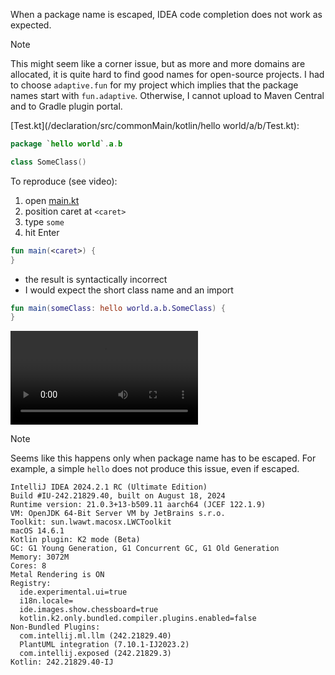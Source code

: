 When a package name is escaped, IDEA code completion does not work as expected.

> [!NOTE]
> 
> This might seem like a corner issue, but as more and more domains are allocated, it is quite
> hard to find good names for open-source projects. I had to choose `adaptive.fun` for my project
> which implies that the package names start with `fun.adaptive`. Otherwise, I cannot upload to 
> Maven Central and to Gradle plugin portal.
> 

[Test.kt](/declaration/src/commonMain/kotlin/hello world/a/b/Test.kt):

```kotlin
package `hello world`.a.b

class SomeClass()
```

To reproduce (see video):

1. open [main.kt](/use/src/jvmMain/kotlin/main.kt)
2. position caret at `<caret>`
3. type `some`
4. hit Enter

```kotlin
fun main(<caret>) {
}
```

- the result is syntactically incorrect
- I would expect the short class name and an import

```kotlin
fun main(someClass: hello world.a.b.SomeClass) {
}
```

![Screen Recording 2024-08-23 at 11.44.17.mov](Screen%20Recording%202024-08-23%20at%2011.44.17.mov)

> [!NOTE]
> 
> Seems like this happens only when package name has to be escaped. For example,
> a simple `hello` does not produce this issue, even if escaped.
>

```text
IntelliJ IDEA 2024.2.1 RC (Ultimate Edition)
Build #IU-242.21829.40, built on August 18, 2024
Runtime version: 21.0.3+13-b509.11 aarch64 (JCEF 122.1.9)
VM: OpenJDK 64-Bit Server VM by JetBrains s.r.o.
Toolkit: sun.lwawt.macosx.LWCToolkit
macOS 14.6.1
Kotlin plugin: K2 mode (Beta)
GC: G1 Young Generation, G1 Concurrent GC, G1 Old Generation
Memory: 3072M
Cores: 8
Metal Rendering is ON
Registry:
  ide.experimental.ui=true
  i18n.locale=
  ide.images.show.chessboard=true
  kotlin.k2.only.bundled.compiler.plugins.enabled=false
Non-Bundled Plugins:
  com.intellij.ml.llm (242.21829.40)
  PlantUML integration (7.10.1-IJ2023.2)
  com.intellij.exposed (242.21829.3)
Kotlin: 242.21829.40-IJ
```
